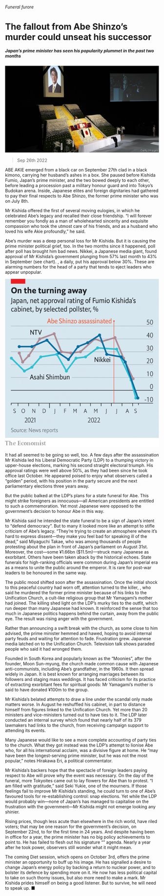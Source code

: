 ###### Funeral furore

# The fallout from Abe Shinzo’s murder could unseat his successor 

##### Japan’s prime minister has seen his popularity plummet in the past two months 

![image](images/20221001_ASP503.jpg) 

> Sep 26th 2022 

ABE AKIE emerged from a black car on September 27th clad in a black kimono, carrying her husband’s ashes in a box. She paused before Kishida Fumio, Japan’s prime minister, and the two bowed deeply to each other, before leading a procession past a military honour guard and into Tokyo’s Budokan arena. Inside, Japanese elites and foreign dignitaries had gathered to pay their final respects to Abe Shinzo, the former prime minister who was  on July 8th. 

Mr Kishida offered the first of several moving eulogies, in which he celebrated Abe’s legacy and recalled their close friendship. “I will forever remember you fondly as a man of wholehearted sincerity and exquisite compassion who took the utmost care of his friends, and as a husband who loved his wife Akie profoundly,” he said. 

Abe’s murder was a deep personal loss for Mr Kishida. But it is causing the prime minister political grief, too. In the two months since it happened, poll after poll has brought him bad news. Nikkei, a Japanese media giant, found approval of Mr Kishida’s government plunging from 57% last month to 43% in September (see chart). , a daily, put his approval below 30%. These are alarming numbers for the head of a party that tends to eject leaders who appear unpopular. 

![image](images/20221001_ASC005.png) 


It had all seemed to be going so well, too. A few days after the assassination Mr Kishida led his Liberal Democratic Party (LDP) to a thumping victory in upper-house elections, marking his second straight electoral triumph. His approval ratings were well above 50%, as they had been since he took office last October. He appeared poised to enjoy what observers called a “golden” period, with his position in the party secure and the next parliamentary elections three years away.

But the public balked at the LDP’s plans for a state funeral for Abe. This might strike foreigners as innocuous—all American presidents are entitled to such a commemoration. Yet most Japanese were opposed to the government’s decision to honour Abe in this way. 

Mr Kishida said he intended the state funeral to be a sign of Japan’s intent to “defend democracy”. But to many it looked more like an attempt to stifle criticism of Abe’s legacy. “They’re trying to create an atmosphere where it’s hard to express dissent—they make you feel bad for speaking ill of the dead,” said Miyaguchi Takae, who was among thousands of people protesting about the plan in front of Japan’s parliament on August 31st. Moreover, the cost—some ¥1.66bn ($11.5m)—struck many Japanese as exorbitant. Others have been taken aback by the historical echoes. State funerals for high-ranking officials were common during Japan’s imperial era as a means to unite the public around the emperor. It is rare for post-war leaders to be honoured in the same way. 

The public mood shifted soon after the assassination. Once the initial shock to this peaceful country had worn off, attention turned to the killer, , who said he murdered the former prime minister because of his links to the Unification Church, a cult-like religious group that Mr Yamagami’s mother had joined. The killing shed light on the LDP’s murky ties to the outfit, which run deeper than many Japanese had known. It reinforced the sense that too much in Japanese politics happens behind the curtain, away from the public eye. The result was rising anger with the government.

Rather than announcing a swift break with the church, as some close to him advised, the prime minister hemmed and hawed, hoping to avoid internal party feuds and waiting for attention to fade. Frustration grew. Japanese media latched on to the Unification Church. Television talk shows paraded people who said it had wronged them. 

Founded in South Korea and popularly known as the “Moonies”, after the founder, Moon Sun-myung, the church made common cause with Japanese anti-communists, including Abe’s grandfather, in the 1960s. It then spread widely in Japan. It is best known for arranging marriages between its followers and staging mass weddings. It has faced criticism for its practice of extracting exorbitant fees for spiritual goods: Mr Yamagami’s mother is said to have donated ¥100m to the group. 

Mr Kishida’s belated attempts to draw a line under the scandal only made matters worse. In August he reshuffled his cabinet, in part to distance himself from figures linked to the Unification Church. Yet more than 20 ministers and vice-ministers turned out to have ties to it. The LDP later conducted an internal survey which found that nearly half of its 379 lawmakers had links to the church, from receiving campaign support to attending its events. 

Many Japanese would like to see a more complete accounting of party ties to the church. What they got instead was the LDP’s attempt to lionise Abe who, for all his international acclaim, was a divisive figure at home. He “may have been the longest-serving prime minister, but he was not the most popular,” notes Hirakawa Eri, a political commentator.

Mr Kishida’s backers hope that the spectacle of foreign leaders paying respect to Abe will prove why the event was necessary. On the day of the funeral, more Tokyoites came out to lay flowers for Abe than to protest. “I am filled with gratitude,” said Seki Yukie, one of the mourners. If those feelings fail to improve Mr Kishida’s standing, he could turn to one of Abe’s favoured tools for re-establishing control: snap elections. Yet while the LDP would probably win—none of Japan’s  has managed to capitalise on the frustration with the government—Mr Kishida might not emerge looking any shinier. 

Rising prices, though less acute than elsewhere in the rich world, have riled voters; that may be one reason for the government’s decision, on September 22nd, to  for the first time in 24 years. And despite having been in office for a year, the prime minister has no big policy achievements to point to. He has failed to flesh out his signature “” agenda. Nearly a year after he took power, observers still wonder what it might mean. 

The coming Diet session, which opens on October 3rd, offers the prime minister an opportunity to buff up his image. He has signalled a desire to change Japan’s energy policy by backing a return to nuclear power, and to bolster its defence by spending more on it. He now has less political capital to take on such thorny issues, but also more need to make a mark. Mr Kishida prides himself on being a good listener. But to survive, he will need to speak up. ■

